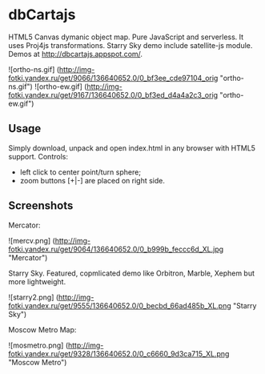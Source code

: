 dbCartajs
=========

HTML5 Canvas dymanic object map. Pure JavaScript and serverless.
It uses Proj4js transformations.  Starry Sky demo include satellite-js module.
Demos at http://dbcartajs.appspot.com/.

![ortho-ns.gif] (http://img-fotki.yandex.ru/get/9066/136640652.0/0_bf3ee_cde97104_orig "ortho-ns.gif")
![ortho-ew.gif] (http://img-fotki.yandex.ru/get/9167/136640652.0/0_bf3ed_d4a4a2c3_orig "ortho-ew.gif")

## Usage

Simply download, unpack and open index.html in any browser with HTML5 support.
Controls: 
 * left click to center point/turn sphere; 
 * zoom buttons [+|-] are placed on right side.

##  Screenshots

Mercator:

![mercv.png] (http://img-fotki.yandex.ru/get/9064/136640652.0/0_b999b_feccc6d_XL.jpg "Mercator")

Starry Sky. Featured, copmlicated demo like Orbitron, Marble, Xephem but more lightweight.

![starry2.png] (http://img-fotki.yandex.ru/get/9555/136640652.0/0_becbd_66ad485b_XL.png "Starry Sky")

Moscow Metro Map:

![mosmetro.png] (http://img-fotki.yandex.ru/get/9328/136640652.0/0_c6660_9d3ca715_XL.png "Moscow Metro")

